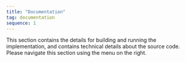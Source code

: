 ```yaml
---
title: "Documentation"
tag: documentation
sequence: 1
---
```


This section contains the details for building and running the implementation, and contains technical details about the source code. Please navigate this section using the menu on the right.